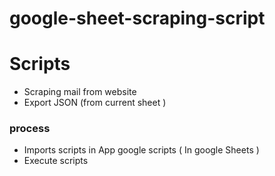 # google-sheet-scraping-script


# Scripts 

- Scraping mail from website
- Export JSON (from current sheet )


### process

- Imports scripts in App google scripts ( In google Sheets ) 
- Execute scripts
 
